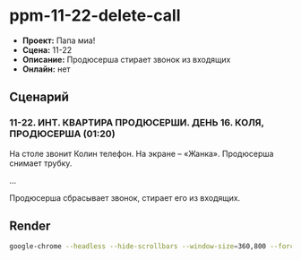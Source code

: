 # ppm-11-22-delete-call

- **Проект:** Папа миа!
- **Сцена:** 11-22
- **Описание:** Продюсерша стирает звонок из входящих
- **Онлайн:** нет

## Сценарий

### 11-22. ИНТ. КВАРТИРА ПРОДЮСЕРШИ. ДЕНЬ 16. КОЛЯ, ПРОДЮСЕРША (01:20)

На столе звонит Колин телефон. На экране – «Жанка». Продюсерша снимает трубку.

...

Продюсерша сбрасывает звонок, стирает его из входящих.

## Render

```bash
google-chrome --headless --hide-scrollbars --window-size=360,800 --force-device-scale-factor=2 --screenshot=../../out/ppm-11-22-delete-call_v01.png http://localhost:5173/
```
